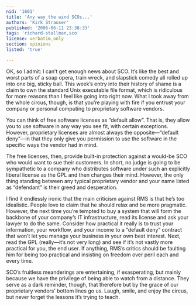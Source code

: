 ```yaml
---
nid: '1601'
title: 'Any way the wind SCOs...'
authors: 'Kirk Strauser'
published: '2006-06-11 23:38:33'
tags: 'richard-stallman,sco'
license: verbatim_only
section: opinions
listed: 'true'

---
```

OK, so I admit: I can’t get enough news about SCO. It’s like the best and worst parts of a soap opera, train wreck, and slapstick comedy all rolled up into one big, sticky ball. This week’s entry into their history of shame is a claim to own the standard Unix executable file format, which is ridiculous for more reasons than I feel like going into right now. What I took away from the whole circus, though, is that you’re playing with fire if you entrust your company or personal computing to proprietary software vendors.

You can think of free software licenses as “default allow”. That is, they allow you to use software in any way you see fit, with certain exceptions. However, proprietary licenses are almost always the opposite—“default deny”—in that they only give you permission to use the software in the specific ways the vendor had in mind.

The free licenses, then, provide built-in protection against a would-be SCO who would want to sue their customers. In short, no judge is going to be sympathetic to a company who distributes software under such an explicitly liberal license as the GPL and then changes their mind. However, the only thing standing between any typical proprietary vendor and your name listed as “defendant” is their greed and desperation.

I find it endlessly ironic that the main criticism against RMS is that he’s too idealistic. People love to claim that he should relax and be more pragmatic. However, the next time you’re tempted to buy a system that will form the backbone of your company’s IT infrastructure, read its license and ask your lawyer to do the same. Consider how practical it really is to trust your information, your workflow, and your income to a “default deny” contract that won’t let you manage your business in your own best interest. Next, read the GPL (really—it’s not very long) and see if it’s not vastly more practical for you, the end user. If anything, RMS’s critics should be faulting him for being too practical and insisting on freedom over peril each and every time.

SCO’s fruitless meanderings are entertaining, if exasperating, but mainly because we have the privilege of being able to watch from a distance. They serve as a dark reminder, though, that therefore but by the grace of our proprietary vendors’ bottom lines go us. Laugh, smile, and enjoy the circus, but never forget the lessons it’s trying to teach.

